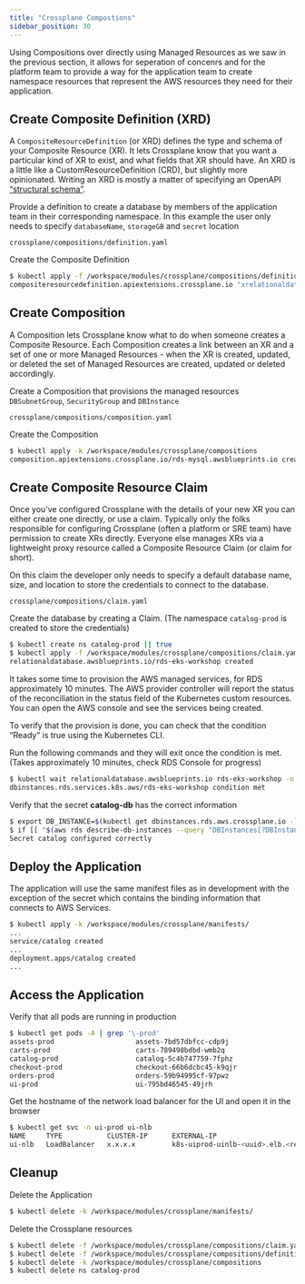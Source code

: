 ```yaml
---
title: "Crossplane Compostions"
sidebar_position: 30
---
```


Using Compositions over directly using Managed Resources as we saw in the previous section, it allows for seperation of concenrs and for the platform team to provide
a way for the application team to create namespace resources that represent the AWS resources they need for their application.

## Create Composite Definition (XRD)

A `CompositeResourceDefinition` (or XRD) defines the type and schema of your Composite Resource (XR). It lets Crossplane know that you want a particular kind of XR to exist, and what fields that XR should have. An XRD is a little like a CustomResourceDefinition (CRD), but slightly more opinionated. Writing an XRD is mostly a matter of specifying an OpenAPI [“structural schema”](https://kubernetes.io/docs/tasks/extend-kubernetes/custom-resources/custom-resource-definitions/).


Provide a definition to create a database by members of the application team in their corresponding namespace.
In this example the user only needs to specify `databaseName`, `storageGB` and `secret` location
```file
crossplane/compositions/definition.yaml
```

Create the Composite Definition
```bash
$ kubectl apply -f /workspace/modules/crossplane/compositions/definition.yaml
compositeresourcedefinition.apiextensions.crossplane.io "xrelationaldatabases.awsblueprints.io" deleted
```

## Create Composition

A Composition lets Crossplane know what to do when someone creates a Composite Resource. Each Composition creates a link between an XR and a set of one or more Managed Resources - when the XR is created, updated, or deleted the set of Managed Resources are created, updated or deleted accordingly.

Create a Composition that provisions the managed resources `DBSubnetGroup`, `SecurityGroup` and `DBInstance`
```file
crossplane/compositions/composition.yaml
```

Create the Composition
```bash
$ kubectl apply -k /workspace/modules/crossplane/compositions
composition.apiextensions.crossplane.io/rds-mysql.awsblueprints.io created
```

## Create Composite Resource Claim 

Once you’ve configured Crossplane with the details of your new XR you can either create one directly, or use a claim. Typically only the folks responsible for configuring Crossplane (often a platform or SRE team) have permission to create XRs directly. Everyone else manages XRs via a lightweight proxy resource called a Composite Resource Claim (or claim for short).

On this claim the developer only needs to specify a default database name, size, and location to store the credentials to connect to the database.

```file
crossplane/compositions/claim.yaml
```

Create the database by creating a Claim. (The namespace `catalog-prod` is created to store the credentials)
```bash
$ kubectl create ns catalog-prod || true
$ kubectl apply -f /workspace/modules/crossplane/compositions/claim.yaml
relationaldatabase.awsblueprints.io/rds-eks-workshop created
```


It takes some time to provision the AWS managed services, for RDS approximately 10 minutes. The AWS provider controller will report the status of the reconciliation in the status field of the Kubernetes custom resources.  
You can open the AWS console and see the services being created.

To verify that the provision is done, you can check that the condition “Ready” is true using the Kubernetes CLI.

Run the following commands and they will exit once the condition is met. (Takes approximately 10 minutes, check RDS Console for progress)
```bash timeout=1200
$ kubectl wait relationaldatabase.awsblueprints.io rds-eks-workshop -n catalog-prod --for=condition=Ready --timeout=20m
dbinstances.rds.services.k8s.aws/rds-eks-workshop condition met
```

Verify that the secret **catalog-db** has the correct information
```bash
$ export DB_INSTANCE=$(kubectl get dbinstances.rds.aws.crossplane.io -l 'crossplane.io/claim-name=rds-eks-workshop' -o jsonpath='{.items[*].status.atProvider.dbInstanceIdentifier}')
$ if [[ "$(aws rds describe-db-instances --query "DBInstances[?DBInstanceIdentifier == "\'${DB_INSTANCE}\'"].Endpoint.Address" --output text)" ==  "$(kubectl get secret catalog-db -o go-template='{{.data.endpoint|base64decode}}' -n catalog-prod)" ]]; then echo "Secret catalog configured correctly"; else echo "Error Catalo misconfigured"; false; fi
Secret catalog configured correctly
```


## Deploy the Application

The application will use the same manifest files as in development with the exception of the secret which contains the binding information that connects to AWS Services.

```bash
$ kubectl apply -k /workspace/modules/crossplane/manifests/
...
service/catalog created
...
deployment.apps/catalog created
...
```

## Access the Application

Verify that all pods are running in production

```bash
$ kubectl get pods -A | grep '\-prod'
assets-prod                    assets-7bd57dbfcc-cdp9j                         1/1     Running   0              1m
carts-prod                     carts-789498bdbd-wmb2q                          1/1     Running   0              1m
catalog-prod                   catalog-5c4b747759-7fphz                        1/1     Running   0              1m
checkout-prod                  checkout-66b6dcbc45-k9qjr                       1/1     Running   0              1m
orders-prod                    orders-59b94995cf-97pwz                         1/1     Running   0              1m
ui-prod                        ui-795bd46545-49jrh                             1/1     Running   0              1m
```

Get the hostname of the network load balancer for the UI and open it in the browser

```bash
$ kubectl get svc -n ui-prod ui-nlb
NAME     TYPE           CLUSTER-IP      EXTERNAL-IP                                           PORT(S)        AGE
ui-nlb   LoadBalancer   x.x.x.x         k8s-uiprod-uinlb-<uuid>.elb.<region>.amazonaws.com    80:32028/TCP   111m
```

## Cleanup

Delete the Application
```bash timeout=600
$ kubectl delete -k /workspace/modules/crossplane/manifests/
```
Delete the Crossplane resources
```bash timeout=600
$ kubectl delete -f /workspace/modules/crossplane/compositions/claim.yaml
$ kubectl delete -f /workspace/modules/crossplane/compositions/definition.yaml
$ kubectl delete -k /workspace/modules/crossplane/compositions
$ kubectl delete ns catalog-prod
```